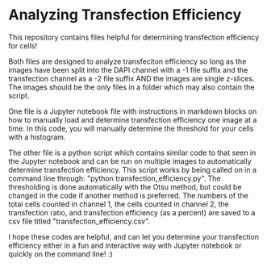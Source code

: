 # Analyzing Transfection Efficiency

This repository contains files helpful for determining transfection efficiency for cells! 

Both files are designed to analyze transfeciton efficiency so long as the images have been split into the DAPI channel with a -1 file suffix and the transfection channel as a -2 file suffix AND the images are single z-slices. The images should be the only files in a folder which may also contain the script.

One file is a Jupyter notebook file with instructions in markdown blocks on how to manually load and determine transfection efficiency one image at a time. In this code, you will manually determine the threshold for your cells with a histogram.

The other file is a python script which contains similar code to that seen in the Jupyter notebook and can be run on multiple images to automatically determine transfection efficiency. This script works by being called on in a command line through: "python transfection_efficiency.py". The thresholding is done automatically with the Otsu method, but could be changed in the code if another method is preferred. The numbers of the total cells counted in channel 1, the cells counted in channel 2, the transfection ratio, and transfection efficiency (as a percent) are saved to a csv file titled "transfection_efficiency.csv". 

I hope these codes are helpful, and can let you determine your transfection efficiency either in a fun and interactive way with Jupyter notebook or quickly on the command line! :)
